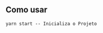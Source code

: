 <!-- https://www.youtube.com/watch?v=XjNs_OM6m8A -->

## Como usar

```
yarn start -- Inicializa o Projeto

```
